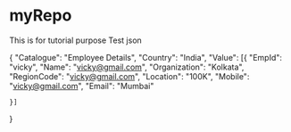 # myRepo
This is for tutorial purpose
Test json

{
	"Catalogue": "Employee Details",
	"Country": "India",
	"Value": [{
		"EmpId": "vicky",
		"Name": "vicky@gmail.com",
		"Organization": "Kolkata",
		"RegionCode": "vicky@gmail.com",
		"Location": "100K",
		"Mobile": "vicky@gmail.com",
		"Email": "Mumbai"

	}]
}
